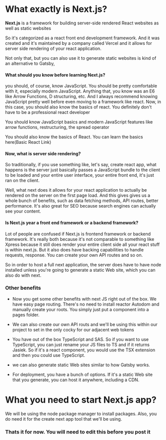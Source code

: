 # What exactly is Next.js?

**Next.js** is a framework for building server-side rendered React websites as well as static websites

So it's categorized as a react front end development framework.
And it was created and it's maintained by a company called Vercel and it allows for server side rendering of your react application.

Not only that, but you can also use it to generate static websites is kind of an alternative to Gatsby,

#### What should you know before learning Next.js?

you should, of course, know JavaScript. You should be pretty comfortable with it, especially modern JavaScript.
Anything that, you know was an E6 like Arrow Functions, D structuring, etc. And I always recommend
knowing JavaScript pretty well before even moving to a framework like react.
Now, in this case, you should also know the basics of react.
You definitely don't have to be a professional react developer


You should know JavaScript basics and modern JavaScript features like arrow functions, restructuring, the spread operator

You should also know the basics of React. You can learn the basics here(Basic React Link)

#### Now, what is server side rendering?

So traditionally, if you use something like, let's say, create react app, what happens is the server just basically passes a JavaScript bundle to the client to be loaded and your entire user interface, your entire front end, it's just ran on the client.

Well, what next does it allows for your react application to actually be rendered on the server on the first page load. 
And this gives gives us a whole bunch of benefits, such as data fetching methods, API routes, better performance. It's also great for SEO because search engines can actually see your content.

#### Is Next.js year a front end framework or a backend framework?

Lot of people are confused if Next.js is frontend framework or backend framework.
It's really both because it's not comparable to something like Xpress because it still does render your entire client side all your react stuff is within next.js. But it also does have backing capabilities to handle requests, response. You can create your own API routes and so on.

So in order to host a full next application, the server does have to have node installed unless you're going to generate a static Web site, which you can also do with next.

### Other benefits
- Now you get some other benefits with next JS right out of the box. We have easy page routing. There's no need to install reactor Autodom and manually create your roots. You simply just put a component into a pages folder.

- We can also create our own API routs and we'll be using this within our project to set in the only cocky for our adjacent web tokens

- You have out of the box TypeScript and SAS. So if you want to use TypeScript, you can just rename your JS files to TS and if it returns Jasiek. So if it's a react component, you would use the TSX extension and then you could use TypeScript. 
- we can also generate static Web sites similar to how Gatsby works.
- For deployment, you have a bunch of options. If it's a static Web site that you generate, you can host it anywhere, including a CDN.



# What you need to start Next.js app?
We will be using the node package manager to install packages. Also, you do need it for the create next app tool that we'll be using.
### Thats it for now. You will need to edit this before you post it
